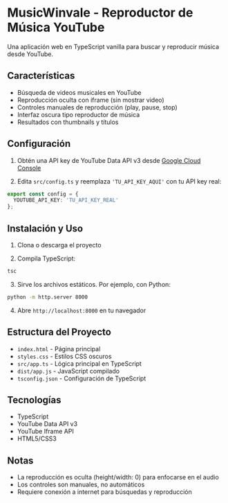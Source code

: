 # MusicWinvale - Reproductor de Música YouTube

Una aplicación web en TypeScript vanilla para buscar y reproducir música desde YouTube.

## Características

- Búsqueda de videos musicales en YouTube
- Reproducción oculta con iframe (sin mostrar video)
- Controles manuales de reproducción (play, pause, stop)
- Interfaz oscura tipo reproductor de música
- Resultados con thumbnails y títulos

## Configuración

1. Obtén una API key de YouTube Data API v3 desde [Google Cloud Console](https://console.cloud.google.com/)

2. Edita `src/config.ts` y reemplaza `'TU_API_KEY_AQUI'` con tu API key real:

```typescript
export const config = {
  YOUTUBE_API_KEY: 'TU_API_KEY_REAL'
};
```

## Instalación y Uso

1. Clona o descarga el proyecto

2. Compila TypeScript:
```bash
tsc
```

3. Sirve los archivos estáticos. Por ejemplo, con Python:
```bash
python -m http.server 8000
```

4. Abre `http://localhost:8000` en tu navegador

## Estructura del Proyecto

- `index.html` - Página principal
- `styles.css` - Estilos CSS oscuros
- `src/app.ts` - Lógica principal en TypeScript
- `dist/app.js` - JavaScript compilado
- `tsconfig.json` - Configuración de TypeScript

## Tecnologías

- TypeScript
- YouTube Data API v3
- YouTube Iframe API
- HTML5/CSS3

## Notas

- La reproducción es oculta (height/width: 0) para enfocarse en el audio
- Los controles son manuales, no automáticos
- Requiere conexión a internet para búsquedas y reproducción
